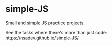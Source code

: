 # simple-JS

Small and simple JS practice projects.

See the tasks where there's more than just code: https://nsadev.github.io/simple-JS/
